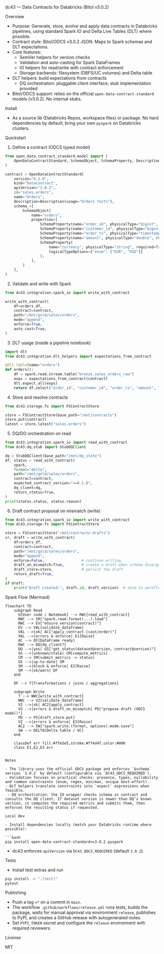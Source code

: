 dc43 — Data Contracts for Databricks (Bitol v3.0.2)

Overview

- Purpose: Generate, store, evolve and apply data contracts in Databricks pipelines, using standard Spark IO and Delta Live Tables (DLT) where possible.
- Contract style: Bitol/ODCS v3.0.2 JSON. Maps to Spark schemas and DLT expectations.
- Core features:
  - SemVer helpers for version checks
  - Validation and auto-casting for Spark DataFrames
  - IO helpers for read/write with contract enforcement
  - Storage backends: filesystem (DBFS/UC volumes) and Delta table
- DLT helpers: build expectations from contracts
  - DQ orchestration: pluggable client interface; stub implementation provided
- Bitol/ODCS support: relies on the official `open-data-contract-standard` models (v3.0.2). No internal stubs.

Install

- As a source lib (Databricks Repos, workspace files) or package. No hard dependencies by default; bring your own `pyspark` on Databricks clusters.

Quickstart

1) Define a contract (ODCS typed model)

```python
from open_data_contract_standard.model import (
    OpenDataContractStandard, SchemaObject, SchemaProperty, Description
)

contract = OpenDataContractStandard(
    version="0.1.0",
    kind="DataContract",
    apiVersion="3.0.2",
    id="sales.orders",
    name="Orders",
    description=Description(usage="Orders facts"),
    schema_=[
        SchemaObject(
            name="orders",
            properties=[
                SchemaProperty(name="order_id", physicalType="bigint", required=True, unique=True),
                SchemaProperty(name="customer_id", physicalType="bigint", required=True),
                SchemaProperty(name="order_ts", physicalType="timestamp", required=True),
                SchemaProperty(name="amount", physicalType="double", required=True),
                SchemaProperty(
                    name="currency", physicalType="string", required=True,
                    logicalTypeOptions={"enum": ["EUR", "USD"]}
                ),
            ],
        )
    ],
)
```

2) Validate and write with Spark

```python
from dc43.integration.spark_io import write_with_contract

write_with_contract(
    df=orders_df,
    contract=contract,
    path="/mnt/gold/sales/orders",
    mode="append",
    enforce=True,
    auto_cast=True,
)
```

3) DLT usage (inside a pipeline notebook)

```python
import dlt
from dc43.integration.dlt_helpers import expectations_from_contract

@dlt.table(name="orders")
def orders():
    df = spark.read.stream.table("bronze.sales_orders_raw")
    exps = expectations_from_contract(contract)
    dlt.expect_all(exps)
    return df.select("order_id", "customer_id", "order_ts", "amount", "currency")
```

4) Store and resolve contracts

```python
from dc43.storage.fs import FSContractStore

store = FSContractStore(base_path="/mnt/contracts")
store.put(contract)
latest = store.latest("sales.orders")
```

5) DQ/DO orchestration on read

```python
from dc43.integration.spark_io import read_with_contract
from dc43.dq.stub import StubDQClient

dq = StubDQClient(base_path="/mnt/dq_state")
df, status = read_with_contract(
    spark,
    format="delta",
    path="/mnt/gold/sales/orders",
    contract=contract,
    expected_contract_version="==0.1.0",
    dq_client=dq,
    return_status=True,
)
print(status.status, status.reason)
```

6) Draft contract proposal on mismatch (write)

```python
from dc43.integration.spark_io import write_with_contract
from dc43.storage.fs import FSContractStore

store = FSContractStore("/mnt/contracts-drafts")
vr, draft = write_with_contract(
    df=orders_df,
    contract=contract,
    path="/mnt/gold/sales/orders",
    mode="append",
    enforce=False,                 # continue writing
    draft_on_mismatch=True,        # create a draft when schema diverges
    draft_store=store,             # persist the draft
    return_draft=True,
)
if draft:
    print("Draft created:", draft.id, draft.version)  # send to workflow
```

Spark Flow (Mermaid)

```mermaid
flowchart TD
    subgraph Read
      U[User code / Notebook] --> RWC{read_with_contract}
      RWC --> SR["spark.read.format(...).load"]
      RWC --> EV["ensure_version(contract)"]
      EV --> VAL[validate_dataframe]
      VAL -->|ok| AC["apply_contract (cast/order)"]
      VAL -->|errors & enforce| E1[Raise]
      AC --> DF[DataFrame ready]
      RWC --> DQ{dq_client?}
      DQ -->|yes| GS["get_status(dataset@version, contract@version)"]
      GS -->|unknown/stale| CM[compute_metrics]
      CM --> SM[submit_metrics -> status]
      GS -->|up-to-date| SM
      SM -->|block & enforce| E2[Raise]
      SM -->|ok/warn| DF
    end

    DF --> T[Transformations / joins / aggregations]

    subgraph Write
      T --> WWC{write_with_contract}
      WWC --> V2[validate_dataframe]
      V2 -->|ok| AC2[apply_contract]
      V2 -->|errors & draft_on_mismatch| PD["propose draft (ODCS model)"]
      PD --> PS[draft_store.put]
      V2 -->|errors & enforce| E3[Raise]
      AC2 --> SW["spark.write.(format, options).mode.save"]
      SW --> DELTA[Delta table / UC]
    end

    classDef err fill:#ffe5e5,stroke:#ff4d4f,color:#000
    class E1,E2,E3 err
```

```

Notes

- The library uses the official ODCS package and enforces `$schema` version `3.0.2` by default (configurable via `DC43_ODCS_REQUIRED`).
- Validation focuses on practical checks: presence, types, nullability and common constraints (enum, regex, min/max, unique best-effort).
- DLT helpers translate constraints into `expect` expressions when feasible.
 - DQ orchestration: the IO wrapper checks schema vs contract and consults the DQ client. If dataset version is newer than DQ’s known version, it computes the required metrics and submits them, then enforces the resulting status if requested.

Local Dev

- Install dependencies locally (match your Databricks runtime where possible):

```bash
pip install open-data-contract-standard==3.0.2 pyspark
```

- dc43 enforces `apiVersion` via `DC43_ODCS_REQUIRED` (default `3.0.2`).

Tests

- Install test extras and run
```bash
pip install -e ".[test]"
pytest
```

Publishing

- Push a tag `v*` on a commit in `main`.
- The workflow `.github/workflows/release.yml` runs tests, builds the package, waits for manual approval via environment `release`, publishes to PyPI, and creates a GitHub release with autogenerated notes.
- Set `PYPI_TOKEN` secret and configure the `release` environment with required reviewers.

License

MIT
